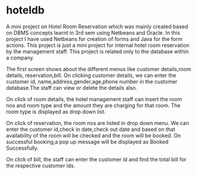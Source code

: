 # hoteldb
A mini project on Hotel Room Reservation  which was mainly created based on DBMS concepts learnt in 3rd sem using Netbeans and Oracle.
In this project I have used Netbeans for creation of forms and Java for the form actions. This project is just a mini project for internal hotel room reservation 
by the management staff. This project is related only to the database within a company.

The first screen shows about the different menus like customer details,room details, reservation,bill.
On clicking customer details, we can enter the customer id, name,address,gender,age,phone number in the customer database.The staff can view or delete the details also.

On click of room details, the hotel management staff can insert the room nos and room type and the amount they are charging for that room.
The room type is displayed as drop down list.

On click of reservation, the room nos are listed in drop down menu. We can enter the customer id,check in date,check out date and based on that availability of the room will be checked and the room will be booked.
On successful booking,a pop up message will be displayed as Booked Successfully.

On click of bill, the staff can enter the customer id and find the total bill for the respective customer ids.

